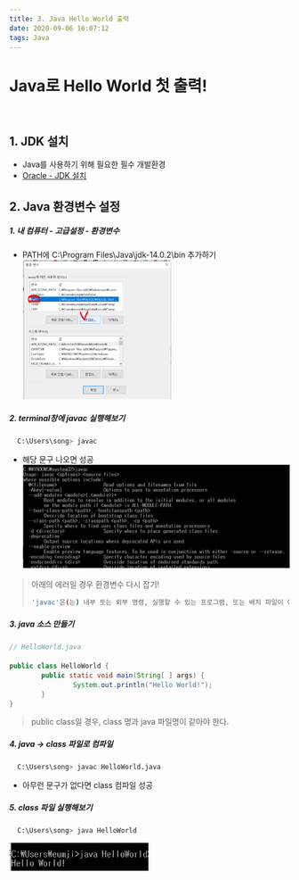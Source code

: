 ```yaml
---
title: 3. Java Hello World 출력
date: 2020-09-06 16:07:12
tags: Java
---
```


# Java로 Hello World 첫 출력!

<br/>

## 1. JDK 설치

- Java를 사용하기 위해 필요한 필수 개발환경
- [Oracle - JDK 설치](https://www.oracle.com/java/technologies/javase-downloads.html)

## 2. Java 환경변수 설정

##### 1. 내 컴퓨터 - 고급설정 - 환경변수

- PATH에 C:\Program Files\Java\jdk-14.0.2\bin 추가하기
  <img src="/images/path.bmp" height="250" alt="PATH">

##### 2. terminal창에 **javac** 실행해보기

```bash
  C:\Users\song> javac
```

- 해당 문구 나오면 성공
  <img src="/images/cmd.bmp" width="500" alt="javac">

> 아래의 에러일 경우 환경변수 다시 잡기!
>
> ```bash
> 'javac'은(는) 내부 또는 외부 명령, 실행할 수 있는 프로그램, 또는 배치 파일이 아닙니다.
> ```

##### 3. java 소스 만들기

```java
// HelloWorld.java

public class HelloWorld {
        public static void main(String[ ] args) {
                System.out.println("Hello World!");
        }
}
```

> public class일 경우, class 명과 java 파일명이 같아야 한다.

##### 4. java -> class 파일로 컴파일

```bash
  C:\Users\song> javac HelloWorld.java
```

- 아무런 문구가 없다면 class 컴파일 성공

##### 5. class 파일 실행해보기

```bash
  C:\Users\song> java HelloWorld
```

<img src="/images/javaHello.PNG" width="250" alt="helloWorld">
